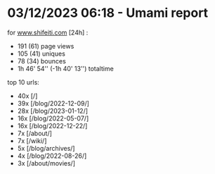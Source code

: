 # 03/12/2023 06:18 - Umami report
for www.shifeiti.com [24h] :

 - 191 (61) page views
 - 105 (41) uniques
 - 78 (34) bounces
 - 1h 46' 54'' (-1h 40' 13'') totaltime


top 10 urls:
 - 40x [/]
 - 39x [/blog/2022-12-09/]
 - 28x [/blog/2023-01-12/]
 - 16x [/blog/2022-05-07/]
 - 16x [/blog/2022-12-22/]
 - 7x [/about/]
 - 7x [/wiki/]
 - 5x [/blog/archives/]
 - 4x [/blog/2022-08-26/]
 - 3x [/about/movies/]


